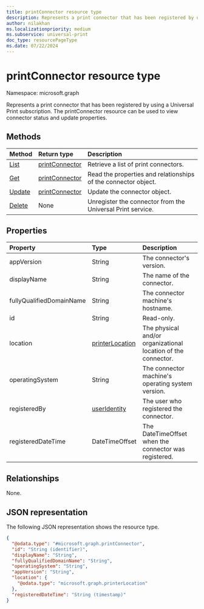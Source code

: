 ```yaml
---
title: printConnector resource type
description: Represents a print connector that has been registered by using a Universal Print subscription. The printConnector resource can be used to view connector status and update properties.
author: nilakhan
ms.localizationpriority: medium
ms.subservice: universal-print
doc_type: resourcePageType
ms.date: 07/22/2024
---
```


# printConnector resource type

Namespace: microsoft.graph

Represents a print connector that has been registered by using a Universal Print subscription. The printConnector resource can be used to view connector status and update properties.

## Methods
|Method|Return type|Description|
|:---|:---|:---|
| [List](../api/print-list-connectors.md) | [printConnector](printconnector.md) | Retrieve a list of print connectors. |
| [Get](../api/printconnector-get.md) | [printConnector](printconnector.md) | Read the properties and relationships of the connector object. |
| [Update](../api/printconnector-update.md) | [printConnector](printconnector.md) | Update the connector object. |
| [Delete](../api/printconnector-delete.md) | None | Unregister the connector from the Universal Print service. |

## Properties
|Property|Type|Description|
|:---|:---|:---|
|appVersion|String|The connector's version.|
|displayName|String|The name of the connector.|
|fullyQualifiedDomainName|String|The connector machine's hostname.|
|id|String| Read-only.|
|location|[printerLocation](printerlocation.md)|The physical and/or organizational location of the connector.|
|operatingSystem|String|The connector machine's operating system version.|
|registeredBy|[userIdentity](useridentity.md)|The user who registered the connector.|
|registeredDateTime|DateTimeOffset|The DateTimeOffset when the connector was registered.|

## Relationships
None.

## JSON representation
The following JSON representation shows the resource type.
<!-- {
  "blockType": "resource",
  "keyProperty": "id",
  "@odata.type": "microsoft.graph.printConnector",
  "openType": false
}
-->
``` json
{
  "@odata.type": "#microsoft.graph.printConnector",
  "id": "String (identifier)",
  "displayName": "String",
  "fullyQualifiedDomainName": "String",
  "operatingSystem": "String",
  "appVersion": "String",
  "location": {
    "@odata.type": "microsoft.graph.printerLocation"
  },
  "registeredDateTime": "String (timestamp)"
}
```
